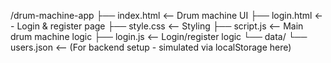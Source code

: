 /drum-machine-app
├── index.html           <-- Drum machine UI
├── login.html           <-- Login & register page
├── style.css            <-- Styling
├── script.js            <-- Main drum machine logic
├── login.js             <-- Login/register logic
└── data/
    └── users.json       <-- (For backend setup - simulated via localStorage here)
